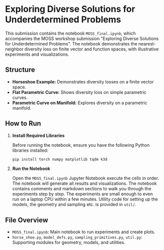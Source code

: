 # Exploring Diverse Solutions for Underdetermined Problems

This submission contains the notebook `MOSS_final.ipynb`, which accompanies the MOSS workshop submission "Exploring Diverse Solutions for Underdetermined Problems". The notebook demonstrates the nearest-neighbor diversity loss on finite vector and function spaces, with illustrative experiments and visualizations.

## Structure

- **Horseshoe Example:** Demonstrates diversity losses on a finite vector space.
- **Flat Parametric Curve:** Shows diversity loss on simple parametric curves.
- **Parametric Curve on Manifold:** Explores diversity on a parametric manifold.

## How to Run

1. **Install Required Libraries**

   Before running the notebook, ensure you have the following Python libraries installed:

   ```sh
   pip install torch numpy matplotlib tqdm k3d
   ```

2. **Run the Notebook**

   Open the `MOSS_final.ipynb` Jupyter Notebook execute the cells in order. The notebook will generate all results and visualizations. The notebook contains comments and markdown sections to walk you through the experiments step by step.
   The experiments are small enough to even run on a laptop CPU within a few minutes. Utility code for setting up the models,
   the geometry and sampling etc. is provided in `util/`. 

## File Overview

- `MOSS_final.ipynb`: Main notebook to run experiments and create plots. 
- `horse_shoe.py`, `model_defs.py`, `sampling_primitives.py`, `util.py`: Supporting modules for geometry, models, and utilities.
